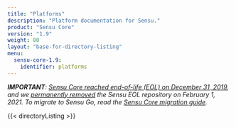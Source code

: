 ```yaml
---
title: "Platforms"
description: "Platform documentation for Sensu."
product: "Sensu Core"
version: "1.9"
weight: 80
layout: "base-for-directory-listing"
menu:
  sensu-core-1.9:
    identifier: platforms
---
```


_**IMPORTANT**: [Sensu Core reached end-of-life (EOL) on December 31, 2019][1], and we [permanently removed][2] the Sensu EOL repository on February 1, 2021. To migrate to Sensu Go, read the [Sensu Core migration guide][3]._

{{< directoryListing >}}

[1]: https://blog.sensu.io/eol-schedule-for-sensu-core-and-enterprise
[2]: https://discourse.sensu.io/t/updated-eol-timeline-for-sensu-core-and-sensu-enterprise-repos/2396
[3]: https://docs.sensu.io/sensu-go/latest/operations/maintain-sensu/migrate/
